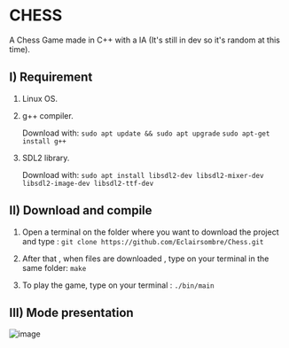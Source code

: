 # CHESS
A Chess Game made in C++ with a IA (It's still in dev so it's random at this time).

## I) Requirement
1. Linux OS.
2.  g++ compiler. 

    Download with: 
    ```sudo apt update && sudo apt upgrade``` 
    ```sudo apt-get install g++ ```

3. SDL2 library.

    Download with: 
    ```sudo apt install libsdl2-dev libsdl2-mixer-dev libsdl2-image-dev libsdl2-ttf-dev```
    
    




## II) Download and compile  
1. Open a terminal on the folder where you want to download the project and type : 
   ```git clone https://github.com/Eclairsombre/Chess.git```
2. After that , when files are downloaded , type on your terminal  in the same folder: 
   ```make```   
     
3. To play the game, type on your terminal : ```./bin/main```  
  

## III) Mode presentation

![image](https://github.com/Eclairsombre/Chess/assets/130174141/dfeb1c00-9608-4a5a-8a91-d69c4f2dbf6e)

